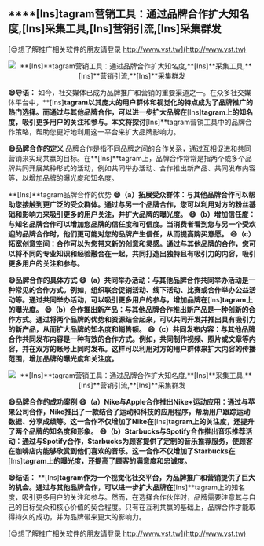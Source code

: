 ## ****[Ins]**tagram营销工具：通过品牌合作扩大知名度,**[Ins]**采集工具,**[Ins]**营销引流,**[Ins]**采集群发**

[😍想了解推广相关软件的朋友请登录 http://www.vst.tw](http://www.vst.tw)

 <center><img src="https://vst.tw/MP4/tuiguang/png/8.png" alt="**[Ins]**tagram营销工具：通过品牌合作扩大知名度,**[Ins]**采集工具,**[Ins]**营销引流,**[Ins]**采集群发"></center>

**😄导语：**
如今，社交媒体已成为品牌推广和营销的重要渠道之一。在众多社交媒体平台中，**[Ins]**tagram以其庞大的用户群体和视觉化的特点成为了品牌推广的热门选择。而通过与其他品牌合作，可以进一步扩大品牌在**[Ins]**tagram上的知名度，吸引更多用户的关注和参与。本文将探讨**[Ins]**tagram营销工具中的品牌合作策略，帮助您更好地利用这一平台来扩大品牌影响力。

**😄品牌合作的定义**
品牌合作是指不同品牌之间的合作关系，通过互相促进和共同营销来实现共赢的目标。在**[Ins]**tagram上，品牌合作常常是指两个或多个品牌共同开展某种形式的活动，例如共同举办活动、合作推出新产品、共同发布内容等，以增加品牌的曝光度和知名度。

**[Ins]**tagram品牌合作的优势
**😄（a）拓展受众群体：与其他品牌合作可以帮助您接触到更广泛的受众群体。通过与另一个品牌合作，您可以利用对方的粉丝基础和影响力来吸引更多的用户关注，并扩大品牌的曝光度。**
**😄（b）增加信任度：与知名品牌合作可以增加您品牌的信任度和可信度。当消费者看到您与另一个受欢迎的品牌合作时，他们更可能对您的品牌产生信任，从而提高购买意愿。**
**😄（c）拓宽创意空间：合作可以为您带来新的创意和灵感。通过与其他品牌的合作，您可以将不同的专业知识和经验融合在一起，共同打造出独特且有吸引力的内容，吸引更多用户的关注和参与。**

**😄品牌合作的具体方式**
**😄（a）共同举办活动：与其他品牌合作共同举办活动是一种常见的合作方式。例如，组织联合促销活动、线下活动、比赛或合作举办公益活动等。通过共同举办活动，可以吸引更多用户的参与，增加品牌在**[Ins]**tagram上的曝光度。**
**😄（b）合作推出新产品：与其他品牌合作推出新产品是一种创新的合作方式。通过将两个品牌的优势和资源结合起来，可以共同开发并推出具有吸引力的新产品，从而扩大品牌的知名度和销售额。**
**😄（c）共同发布内容：与其他品牌合作共同发布内容是一种有效的合作方式。例如，共同制作视频、照片或文章等内容，并在双方的账号上同时发布。这样可以利用对方的用户群体来扩大内容的传播范围，增加品牌的曝光度和关注度。**

 <center><img src="https://vst.tw/MP4/tuiguang/png/0.png" alt="**[Ins]**tagram营销工具：通过品牌合作扩大知名度,**[Ins]**采集工具,**[Ins]**营销引流,**[Ins]**采集群发"></center>

**😄品牌合作的成功案例**
**😄（a）Nike与Apple合作推出Nike+运动应用：通过与苹果公司合作，Nike推出了一款结合了运动和科技的应用程序，帮助用户跟踪运动数据、分享成绩等。这一合作不仅增加了Nike在**[Ins]**tagram上的关注度，还提升了两个品牌的知名度和形象。**
**😄（b）Starbucks与Spotify合作推出音乐推荐活动：通过与Spotify合作，Starbucks为顾客提供了定制的音乐推荐服务，使顾客在咖啡店内能够欣赏到他们喜欢的音乐。这一合作不仅增加了Starbucks在**[Ins]**tagram上的曝光度，还提高了顾客的满意度和忠诚度。**

**😄结语：**
**[Ins]**tagram作为一个视觉化社交平台，为品牌推广和营销提供了巨大的机会。通过与其他品牌合作，可以进一步扩大品牌在**[Ins]**tagram上的知名度，吸引更多用户的关注和参与。然而，在选择合作伙伴时，品牌需要注意其与自己的目标受众和核心价值的契合程度。只有在互利共赢的基础上，品牌合作才能取得持久的成功，并为品牌带来更大的影响力。

[😍想了解推广相关软件的朋友请登录 http://www.vst.tw](http://www.vst.tw)



